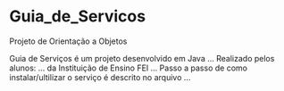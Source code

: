 # Guia_de_Servicos
Projeto de Orientação a Objetos

Guia de Serviços é um projeto desenvolvido em Java ...
Realizado pelos alunos: ... da Instituição de Ensino FEI ...
Passo a passo de como instalar/ultilizar o serviço é descrito no arquivo ...

